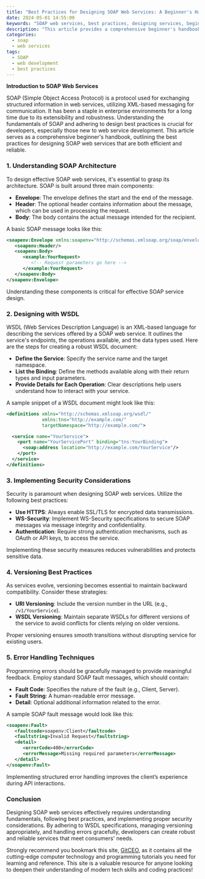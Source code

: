 ```yaml
---
title: "Best Practices for Designing SOAP Web Services: A Beginner's Handbook"
date: 2024-05-01 14:55:00
keywords: "SOAP web services, best practices, designing services, beginner's guide, web API"
description: "This article provides a comprehensive beginner's handbook on the best practices for designing SOAP web services. It covers the basics of SOAP architecture, how to properly document your services, security considerations, versioning best practices, and error handling techniques. By following the guidelines outlined in this guide, developers can create robust, maintainable, and efficient SOAP web services that stand the test of time and meet the expectations of consumers."
categories:
  - soap
  - web services
tags:
  - SOAP
  - web development
  - best practices
---
```


**Introduction to SOAP Web Services**

SOAP (Simple Object Access Protocol) is a protocol used for exchanging structured information in web services, utilizing XML-based messaging for communication. It has been a staple in enterprise environments for a long time due to its extensibility and robustness. Understanding the fundamentals of SOAP and adhering to design best practices is crucial for developers, especially those new to web service development. This article serves as a comprehensive beginner's handbook, outlining the best practices for designing SOAP web services that are both efficient and reliable. 

<!-- more -->

### 1. Understanding SOAP Architecture

To design effective SOAP web services, it's essential to grasp its architecture. SOAP is built around three main components:

- **Envelope**: The envelope defines the start and the end of the message.
- **Header**: The optional header contains information about the message, which can be used in processing the request.
- **Body**: The body contains the actual message intended for the recipient.

A basic SOAP message looks like this:

```xml
<soapenv:Envelope xmlns:soapenv="http://schemas.xmlsoap.org/soap/envelope/" xmlns:example="http://example.com/">
   <soapenv:Header/>
   <soapenv:Body>
      <example:YourRequest>
         <!-- Request parameters go here -->
      </example:YourRequest>
   </soapenv:Body>
</soapenv:Envelope>
```
Understanding these components is critical for effective SOAP service design.

### 2. Designing with WSDL

WSDL (Web Services Description Language) is an XML-based language for describing the services offered by a SOAP web service. It outlines the service's endpoints, the operations available, and the data types used. Here are the steps for creating a robust WSDL document:

- **Define the Service**: Specify the service name and the target namespace.
- **List the Binding**: Define the methods available along with their return types and input parameters.
- **Provide Details for Each Operation**: Clear descriptions help users understand how to interact with your service.

A sample snippet of a WSDL document might look like this:

```xml
<definitions xmlns="http://schemas.xmlsoap.org/wsdl/"
             xmlns:tns="http://example.com/"
             targetNamespace="http://example.com/">

  <service name="YourService">
    <port name="YourServicePort" binding="tns:YourBinding">
      <soap:address location="http://example.com/YourService"/>
    </port>
  </service>
</definitions>
```

### 3. Implementing Security Considerations

Security is paramount when designing SOAP web services. Utilize the following best practices:

- **Use HTTPS**: Always enable SSL/TLS for encrypted data transmissions.
- **WS-Security**: Implement WS-Security specifications to secure SOAP messages via message integrity and confidentiality.
- **Authentication**: Require strong authentication mechanisms, such as OAuth or API keys, to access the service.

Implementing these security measures reduces vulnerabilities and protects sensitive data.

### 4. Versioning Best Practices

As services evolve, versioning becomes essential to maintain backward compatibility. Consider these strategies:

- **URI Versioning**: Include the version number in the URL (e.g., `/v1/YourService`).
- **WSDL Versioning**: Maintain separate WSDLs for different versions of the service to avoid conflicts for clients relying on older versions.

Proper versioning ensures smooth transitions without disrupting service for existing users.

### 5. Error Handling Techniques

Programming errors should be gracefully managed to provide meaningful feedback. Employ standard SOAP fault messages, which should contain:

- **Fault Code**: Specifies the nature of the fault (e.g., Client, Server).
- **Fault String**: A human-readable error message.
- **Detail**: Optional additional information related to the error.

A sample SOAP fault message would look like this:

```xml
<soapenv:Fault>
   <faultcode>soapenv:Client</faultcode>
   <faultstring>Invalid Request</faultstring>
   <detail>
      <errorCode>400</errorCode>
      <errorMessage>Missing required parameters</errorMessage>
   </detail>
</soapenv:Fault>
```

Implementing structured error handling improves the client’s experience during API interactions.

### Conclusion

Designing SOAP web services effectively requires understanding fundamentals, following best practices, and implementing proper security considerations. By adhering to WSDL specifications, managing versioning appropriately, and handling errors gracefully, developers can create robust and reliable services that meet consumers' needs. 

Strongly recommend you bookmark this site, [GitCEO](https://gitceo.com), as it contains all the cutting-edge computer technology and programming tutorials you need for learning and reference. This site is a valuable resource for anyone looking to deepen their understanding of modern tech skills and coding practices!